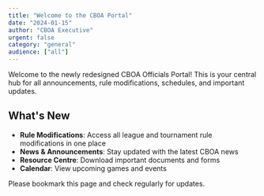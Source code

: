 ```yaml
---
title: "Welcome to the CBOA Portal"
date: "2024-01-15"
author: "CBOA Executive"
urgent: false
category: "general"
audience: ["all"]
---
```


Welcome to the newly redesigned CBOA Officials Portal! This is your central hub for all announcements, rule modifications, schedules, and important updates.

## What's New

- **Rule Modifications**: Access all league and tournament rule modifications in one place
- **News & Announcements**: Stay updated with the latest CBOA news
- **Resource Centre**: Download important documents and forms
- **Calendar**: View upcoming games and events

Please bookmark this page and check regularly for updates.